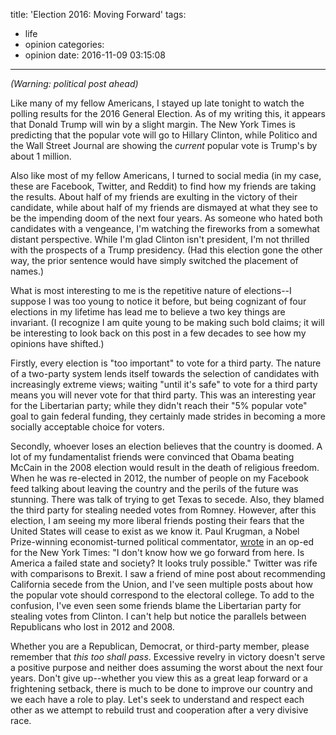 title: 'Election 2016: Moving Forward'
tags:
  - life
  - opinion
categories:
  - opinion
date: 2016-11-09 03:15:08
---


*(Warning: political post ahead)*

Like many of my fellow Americans, I stayed up late tonight to watch the polling results for the 2016 General Election.  As of my writing this, it appears that Donald Trump will win by a slight margin.  The New York Times is predicting that the popular vote will go to Hillary Clinton, while Politico and the Wall Street Journal are showing the *current* popular vote is Trump's by about 1 million.

<!-- more -->

Also like most of my fellow Americans, I turned to social media (in my case, these are Facebook, Twitter, and Reddit) to find how my friends are taking the results.  About half of my friends are exulting in the victory of their candidate, while about half of my friends are dismayed at what they see to be the impending doom of the next four years.  As someone who hated both candidates with a vengeance, I'm watching the fireworks from a somewhat distant perspective.  While I'm glad Clinton isn't president, I'm not thrilled with the prospects of a Trump presidency.  (Had this election gone the other way, the prior sentence would have simply switched the placement of names.)

What is most interesting to me is the repetitive nature of elections--I suppose I was too young to notice it before, but being cognizant of four elections in my lifetime has lead me to believe a two key things are invariant.  (I recognize I am quite young to be making such bold claims; it will be interesting to look back on this post in a few decades to see how my opinions have shifted.)  

Firstly, every election is "too important" to vote for a third party.  The nature of a two-party system lends itself towards the selection of candidates with increasingly extreme views; waiting "until it's safe" to vote for a third party means you will never vote for that third party.  This was an interesting year for the Libertarian party; while they didn't reach their "5% popular vote" goal to gain federal funding, they certainly made strides in becoming a more socially acceptable choice for voters.

Secondly, whoever loses an election believes that the country is doomed.  A lot of my fundamentalist friends were convinced that Obama beating McCain in the 2008 election would result in the death of religious freedom.  When he was re-elected in 2012, the number of people on my Facebook feed talking about leaving the country and the perils of the future was stunning.  There was talk of trying to get Texas to secede.  Also, they blamed the third party for stealing needed votes from Romney.   However, after this election, I am seeing my more liberal friends posting their fears that the United States will cease to exist as we know it.  Paul Krugman, a Nobel Prize-winning economist-turned political commentator, [wrote][1] in an op-ed for the New York Times: "I don't know how we go forward from here.  Is America a failed state and society? It looks truly possible." Twitter was rife with comparisons to Brexit.  I saw a friend of mine post about recommending California secede from the Union, and I've seen multiple posts about how the popular vote should correspond to the electoral college.  To add to the confusion, I've even seen some friends blame the Libertarian party for stealing votes from Clinton.  I can't help but notice the parallels between Republicans who lost in 2012 and 2008.

Whether you are a Republican, Democrat, or third-party member, please remember that *this too shall pass*.  Excessive revelry in victory doesn't serve a positive purpose and neither does assuming the worst about the next four years.  Don't give up--whether you view this as a great leap forward or a frightening setback, there is much to be done to improve our country and we each have a role to play.  Let's seek to understand and respect each other as we attempt to rebuild trust and cooperation after a very divisive race.

[1]: http://www.nytimes.com/interactive/projects/cp/opinion/election-night-2016/the-unknown-country
